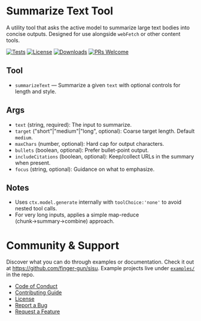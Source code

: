 # Summarize Text Tool

A utility tool that asks the active model to summarize large text bodies into concise outputs. Designed for use alongside `webFetch` or other content tools.

[![Tests](https://github.com/finger-gun/sisu/actions/workflows/tests.yml/badge.svg?branch=main)](https://github.com/finger-gun/sisu/actions/workflows/tests.yml)
[![License](https://img.shields.io/badge/license-Apache--2.0-blue)](https://github.com/finger-gun/sisu/blob/main/LICENSE)
[![Downloads](https://img.shields.io/npm/dm/%40sisu-ai%2Ftool-summarize-text)](https://www.npmjs.com/package/@sisu-ai/tool-summarize-text)
[![PRs Welcome](https://img.shields.io/badge/PRs-welcome-brightgreen.svg)](https://github.com/finger-gun/sisu/blob/main/CONTRIBUTING.md)

## Tool
- `summarizeText` — Summarize a given `text` with optional controls for length and style.

## Args
- `text` (string, required): The input to summarize.
- `target` ("short"|"medium"|"long", optional): Coarse target length. Default `medium`.
- `maxChars` (number, optional): Hard cap for output characters.
- `bullets` (boolean, optional): Prefer bullet-point output.
- `includeCitations` (boolean, optional): Keep/collect URLs in the summary when present.
- `focus` (string, optional): Guidance on what to emphasize.

## Notes
- Uses `ctx.model.generate` internally with `toolChoice:'none'` to avoid nested tool calls.
- For very long inputs, applies a simple map-reduce (chunk→summary→combine) approach.

# Community & Support

Discover what you can do through examples or documentation. Check it out at https://github.com/finger-gun/sisu. Example projects live under [`examples/`](https://github.com/finger-gun/sisu/tree/main/examples) in the repo.


- [Code of Conduct](https://github.com/finger-gun/sisu/blob/main/CODE_OF_CONDUCT.md)
- [Contributing Guide](https://github.com/finger-gun/sisu/blob/main/CONTRIBUTING.md)
- [License](https://github.com/finger-gun/sisu/blob/main/LICENSE)
- [Report a Bug](https://github.com/finger-gun/sisu/issues/new?template=bug_report.md)
- [Request a Feature](https://github.com/finger-gun/sisu/issues/new?template=feature_request.md)
